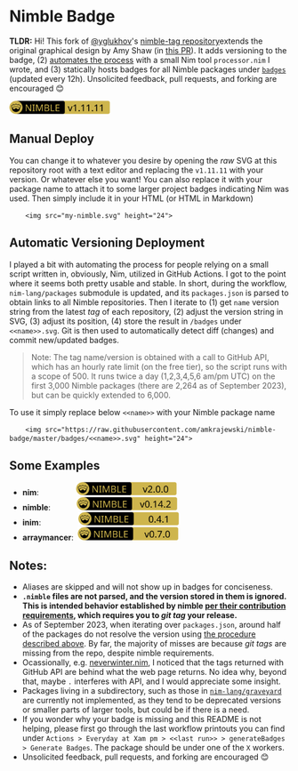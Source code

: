 # Nimble Badge

**TLDR:**
Hi! This fork of [@yglukhov](https://github.com/yglukhov)'s [nimble-tag repository](https://github.com/yglukhov/nimble-tag)extends the original graphical design by Amy Shaw (in [this PR](https://github.com/yglukhov/nimble-tag/pull/1)). It adds versioning to the badge, (2) [automates the process](#automatic-versioning-deployment) with a small Nim tool `processor.nim` I wrote, and (3) statically hosts badges for all Nimble packages under [`badges`](https://github.com/amkrajewski/nimble-badge/tree/master/badges) (updated every 12h). Unsolicited feedback, pull requests, and forking are encouraged 😊

<img src="nimble.svg" height="24">

## Manual Deploy
You can change it to whatever you desire by opening the _raw_ SVG at this repository root with a text editor and replacing the `v1.11.11` with your version. Or whatever else you want! You can also replace it with your package name to attach it to some larger project badges indicating Nim was used. Then simply include it in your HTML (or HTML in Markdown)

        <img src="my-nimble.svg" height="24">


## Automatic Versioning Deployment
I played a bit with automating the process for people relying on a small script written in, obviously, Nim, utilized in GitHub Actions. I got to the point where it seems both pretty usable and stable. In short, during the workflow, `nim-lang/packages` submodule is updated, and its `packages.json` is parsed to obtain links to all Nimble repositories. Then I iterate to (1) get `name` version string from the latest _tag_ of each repository, (2) adjust the version string in SVG, (3) adjust its position, (4) store the result in `/badges` under `<<name>>.svg`. Git is then used to automatically detect diff (changes) and commit new/updated badges.

>Note: The tag name/version is obtained with a call to GitHub API, which has an hourly rate limit (on the free tier), so the script runs with a scope of 500. It runs twice a day (1,2,3,4,5,6 am/pm UTC) on the first 3,000 Nimble packages (there are 2,264 as of September 2023), but can be quickly extended to 6,000.

To use it simply replace below `<<name>>` with your Nimble package name

        <img src="https://raw.githubusercontent.com/amkrajewski/nimble-badge/master/badges/<<name>>.svg" height="24">

## Some Examples

- **nim**:&nbsp;&nbsp;&nbsp;&nbsp;&nbsp;&nbsp;&nbsp;&nbsp;&nbsp;&nbsp;&nbsp;&nbsp;&nbsp;&nbsp;&nbsp;&nbsp; <img src="https://raw.githubusercontent.com/amkrajewski/nimble-badge/master/badges/nim.svg" height="24">
- **nimble**: &nbsp;&nbsp;&nbsp;&nbsp;&nbsp;&nbsp;&nbsp;&nbsp;&nbsp;&nbsp;&nbsp;<img src="https://raw.githubusercontent.com/amkrajewski/nimble-badge/master/badges/nimble.svg" height="24">
- **inim**: &nbsp;&nbsp;&nbsp;&nbsp;&nbsp;&nbsp;&nbsp;&nbsp;&nbsp;&nbsp;&nbsp;&nbsp;&nbsp;&nbsp;&nbsp;&nbsp;<img src="https://raw.githubusercontent.com/amkrajewski/nimble-badge/master/badges/inim.svg" height="24">
- **arraymancer**:&nbsp; <img src="https://raw.githubusercontent.com/amkrajewski/nimble-badge/master/badges/arraymancer.svg" height="24">

## Notes:

- Aliases are skipped and will not show up in badges for conciseness.
- **`.nimble` files are not parsed, and the version stored in them is ignored. This is intended behavior established by nimble [per their contribution requirements](https://github.com/nim-lang/packages/#releasing-a-new-package-version), which requires you to _git tag_ your release.**
- As of September 2023, when iterating over `packages.json`, around half of the packages do not resolve the version using [the procedure described above](#automatic-versioning-deployment). By far, the majority of misses are because _git tags_ are missing from the repo, despite nimble requirements.
- Ocassionally, e.g. [neverwinter.nim](https://github.com/niv/neverwinter.nim), I noticed that the tags returned with GitHub API are behind what the web page returns. No idea why, beyond that, maybe `.` interferes with API, and I would appreciate some insight.
- Packages living in a subdirectory, such as those in [`nim-lang/graveyard`](https://github.com/nim-lang/graveyard) are currently not implemented, as they tend to be deprecated versions or smaller parts of larger tools, but could be if there is a need.
- If you wonder why your badge is missing and this README is not helping, please first go through the last workflow printouts you can find under `Actions > Everyday at Xam pm > <<last run>> > generateBadges > Generate Badges`. The package should be under one of the `X` workers.
- Unsolicited feedback, pull requests, and forking are encouraged 😊